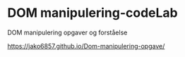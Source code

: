# DOM manipulering-codeLab
DOM manipulering opgaver og forståelse

https://jako6857.github.io/Dom-manipulering-opgave/
